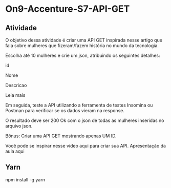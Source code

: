 # On9-Accenture-S7-API-GET

## Atividade
O objetivo dessa atividade é criar uma API GET inspirada nesse artigo que fala sobre mulheres que fizeram/fazem história no mundo da tecnologia.

Escolha até 10 mulheres e crie um json, atribuindo os seguintes detalhes:

id

Nome

Descricao

Leia mais

Em seguida, teste a API utilizando a ferramenta de testes Insomina ou Postman para verificar se os dados vieram na response.

O resultado deve ser 200 Ok com o json de todas as mulheres inseridas no arquivo json.

Bônus: Criar uma API GET mostrando apenas UM ID.

Você pode se inspirar nesse vídeo aqui para criar sua API. Apresentação da aula aqui

## Yarn

npm install -g yarn